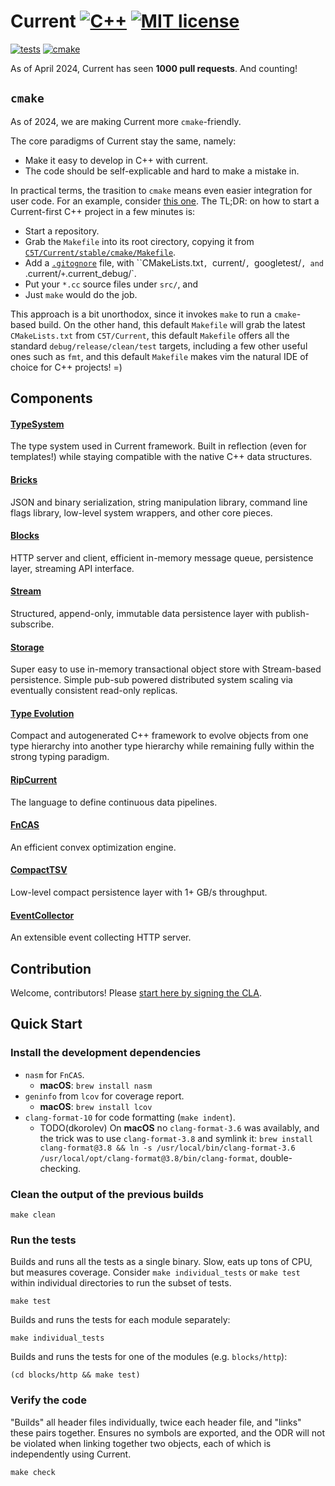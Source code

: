# Current [![C++](https://img.shields.io/badge/c%2B%2B-17-informational.svg)](https://en.cppreference.com/w/cpp/17) [![MIT license](https://img.shields.io/badge/License-MIT-blue.svg)](https://mit-license.org/)

[![tests](https://github.com/C5T/Current/actions/workflows/tests.yml/badge.svg?branch=stable)](https://github.com/C5T/Current/actions/workflows/tests.yml?query=branch%3Astable) [![cmake](https://github.com/C5T/Current/actions/workflows/cmake.yml/badge.svg?branch=stable)](https://github.com/C5T/Current/actions/workflows/cmake.yml?query=branch%3Astable)

As of April 2024, Current has seen **1000 pull requests**. And counting!

## `cmake`

As of 2024, we are making Current more `cmake`-friendly.

The core paradigms of Current stay the same, namely:

* Make it easy to develop in C++ with current.
* The code should be self-explicable and hard to make a mistake in. 

In practical terms, the trasition to `cmake` means even easier integration for user code. For an example, consider [this one](https://github.com/dkorolev/c5t_trivial_dep_example). The TL;DR: on how to start a Current-first C++ project in a few minutes is:

* Start a repository.
* Grab the `Makefile` into its root cirectory, copying it from [`C5T/Current/stable/cmake/Makefile`](https://github.com/C5T/Current/blob/stable/cmake/Makefile).
* Add a [`.gitognore`](https://github.com/dkorolev/c5t_trivial_dep_example/blob/main/.gitignore) file, with ``CMakeLists.txt`, `current/`, `googletest/`, and `.current/` + `.current_debug/`.
* Put your `*.cc` source files under `src/`, and
* Just `make` would do the job.

This approach is a bit unorthodox, since it invokes `make` to run a `cmake`-based build. On the other hand, this default `Makefile` will grab the latest `CMakeLists.txt` from `C5T/Current`, this default `Makefile` offers all the standard `debug/release/clean/test` targets, including a few other useful ones such as `fmt`, and this default `Makefile` makes vim the natural IDE of choice for C++ projects! =)

## Components

#### [TypeSystem](https://github.com/C5T/Current/blob/stable/typesystem/README.md)
The type system used in Current framework. Built in reflection (even for templates!) while staying compatible with the native C++ data structures.

#### [Bricks](https://github.com/C5T/Current/blob/stable/bricks/README.md)
JSON and binary serialization, string manipulation library, command line flags library, low-level system wrappers, and other core pieces.

#### [Blocks](https://github.com/C5T/Current/blob/stable/blocks/README.md)
HTTP server and client, efficient in-memory message queue, persistence layer, streaming API interface.

#### [Stream](https://github.com/C5T/Current/blob/stable/stream/README.md)
Structured, append-only, immutable data persistence layer with publish-subscribe.

#### [Storage](https://github.com/C5T/Current/blob/stable/storage/REST-API.md)
Super easy to use in-memory transactional object store with Stream-based persistence. Simple pub-sub powered distributed system scaling via eventually consistent read-only replicas.

#### [Type Evolution](https://github.com/C5T/Current/blob/stable/typesystem/Evolution.md)
Compact and autogenerated C++ framework to evolve objects from one type hierarchy into another type hierarchy while remaining fully within the strong typing paradigm.

#### [RipCurrent](https://github.com/C5T/Current/blob/stable/ripcurrent/README.md)
The language to define continuous data pipelines.

#### [FnCAS](https://github.com/C5T/Current/blob/stable/fncas/README.md)
An efficient convex optimization engine.

#### [CompactTSV](https://github.com/C5T/Current/blob/stable/compact_tsv/)
Low-level compact persistence layer with 1+ GB/s throughput.

#### [EventCollector](https://github.com/C5T/Current/blob/stable/event_collector/README.md)
An extensible event collecting HTTP server.

## Contribution

Welcome, contributors! Please [start here by signing the CLA](https://github.com/C5T/Current/blob/stable/contributors/README.md).

## Quick Start

### Install the development dependencies

- `nasm` for `FnCAS`.
  - **macOS**: `brew install nasm`
- `geninfo` from `lcov` for coverage report.
  - **macOS**: `brew install lcov`
- `clang-format-10` for code formatting (`make indent`).
  - TODO(dkorolev) On **macOS** no `clang-format-3.6` was availably, and the trick was to use `clang-format-3.8` and symlink it: `brew install clang-format@3.8 && ln -s /usr/local/bin/clang-format-3.6 /usr/local/opt/clang-format@3.8/bin/clang-format`, double-checking.

### Clean the output of the previous builds

```
make clean
```

### Run the tests

Builds and runs all the tests as a single binary. Slow, eats up tons of CPU, but measures coverage.
Consider `make individual_tests` or `make test` within individual directories to run the subset of tests.
```
make test
```

Builds and runs the tests for each module separately:
```
make individual_tests
```

Builds and runs the tests for one of the modules (e.g. `blocks/http`):
```
(cd blocks/http && make test)
```

### Verify the code

"Builds" all header files individually, twice each header file, and "links" these pairs together.
Ensures no symbols are exported, and the ODR will not be violated when linking together two objects, each of which is independently using Current.
```
make check
```
